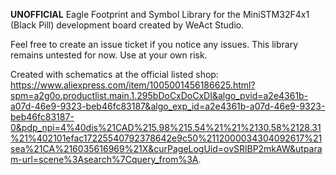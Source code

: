 **UNOFFICIAL** Eagle Footprint and Symbol Library for the MiniSTM32F4x1 (Black Pill) development board created by WeAct Studio.

Feel free to create an issue ticket if you notice any issues. This library remains untested for now. Use at your own risk.

Created with schematics at the official listed shop: https://www.aliexpress.com/item/1005001456186625.html?spm=a2g0o.productlist.main.1.295bDoCxDoCxDI&algo_pvid=a2e4361b-a07d-46e9-9323-beb46fc83187&algo_exp_id=a2e4361b-a07d-46e9-9323-beb46fc83187-0&pdp_npi=4%40dis%21CAD%215.98%215.54%21%21%2130.58%2128.31%21%402101efac17225540792378642e9c50%2112000034304092617%21sea%21CA%216035616969%21X&curPageLogUid=ovSRlBP2mkAW&utparam-url=scene%3Asearch%7Cquery_from%3A.

